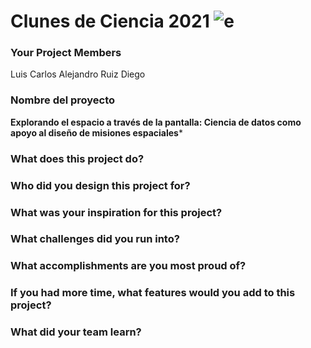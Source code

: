 # Clunes de Ciencia 2021 ![e](Logo_CdeCMx.png)

### Your Project Members
Luis Carlos
Alejandro Ruiz Diego
### Nombre del proyecto    
**Explorando el espacio a través de la pantalla: Ciencia de datos como apoyo al diseño de misiones espaciales***

### What does this project do?

### Who did you design this project for?

### What was your inspiration for this project?

### What challenges did you run into?

### What accomplishments are you most proud of?

### If you had more time, what features would you add to this project?

### What did your team learn?
